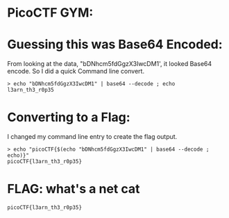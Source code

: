 # PicoCTF GYM: 


# Guessing this was Base64 Encoded:
From looking at the data, "bDNhcm5fdGgzX3IwcDM1', it looked Base64 encode. So I did a quick Command line convert.
```
> echo "bDNhcm5fdGgzX3IwcDM1" | base64 --decode ; echo
l3arn_th3_r0p35
```

# Converting to a Flag:
I changed my command line entry to create the flag output.
```
> echo "picoCTF{$(echo "bDNhcm5fdGgzX3IwcDM1" | base64 --decode ; echo)}"
picoCTF{l3arn_th3_r0p35}

```


# FLAG: what's a net cat
```
picoCTF{l3arn_th3_r0p35}

```
